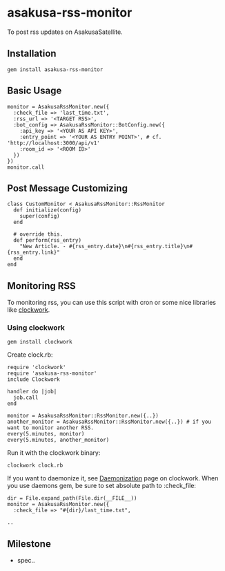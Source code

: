 # asakusa-rss-monitor
To post rss updates on AsakusaSatellite.

## Installation
    gem install asakusa-rss-monitor

## Basic Usage
    monitor = AsakusaRssMonitor.new({
      :check_file => 'last_time.txt',
      :rss_url => '<TARGET RSS>',
      :bot_config => AsakusaRssMonitor::BotConfig.new({
        :api_key => '<YOUR AS API KEY>',
        :entry_point => '<YOUR AS ENTRY POINT>', # cf. 'http://localhost:3000/api/v1'
        :room_id => '<ROOM ID>'
      })
    })
    monitor.call

## Post Message Customizing
    class CustomMonitor < AsakusaRssMonitor::RssMonitor
      def initialize(config)
        super(config)
      end

      # override this.
      def perform(rss_entry)
        "New Article. - #{rss_entry.date}\n#{rss_entry.title}\n#{rss_entry.link}"
      end
    end

## Monitoring RSS
To monitoring rss, you can use this script with cron or some nice libraries like
[clockwork](https://github.com/tomykaira/clockwork).

### Using clockwork

    gem install clockwork

Create clock.rb:

    require 'clockwork'
    require 'asakusa-rss-monitor'
    include Clockwork

    handler do |job|
      job.call
    end

    monitor = AsakusaRssMonitor::RssMonitor.new({..})
    another_monitor = AsakusaRssMonitor::RssMonitor.new({..}) # if you want to monitor another RSS.
    every(5.minutes, monitor)
    every(5.minutes, another_monitor)

Run it with the clockwork binary:

    clockwork clock.rb

If you want to daemonize it, see [Daemonization](https://github.com/tomykaira/clockwork#daemonization) page on clockwork. When you use daemons gem, be sure to set absolute path to :check_file:

    dir = File.expand_path(File.dir(__FILE__))
    monitor = AsakusaRssMonitor.new({
      :check_file => "#{dir}/last_time.txt",
    
    ..

## Milestone
* spec..

